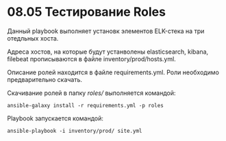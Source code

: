 # 08.05 Тестирование Roles

Данный playbook выполняет установк элементов ELK-стека на три отедльных хоста.

Адреса хостов, на которые будут устанволены  elasticsearch, kibana, filebeat  прописываются в файле inventory/prod/hosts.yml.

Описание ролей находится в файле requirements.yml. Роли необходимо предварительно скачать.

Скачивание ролей в папку *roles/* выполняетcя командой:
```
ansible-galaxy install -r requirements.yml -p roles
```

Playbook запускается командой:

```
ansible-playbook -i inventory/prod/ site.yml
```

